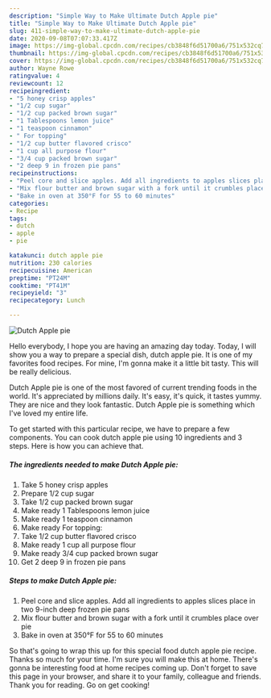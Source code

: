 ```yaml
---
description: "Simple Way to Make Ultimate Dutch Apple pie"
title: "Simple Way to Make Ultimate Dutch Apple pie"
slug: 411-simple-way-to-make-ultimate-dutch-apple-pie
date: 2020-09-08T07:07:33.417Z
image: https://img-global.cpcdn.com/recipes/cb3848f6d51700a6/751x532cq70/dutch-apple-pie-recipe-main-photo.jpg
thumbnail: https://img-global.cpcdn.com/recipes/cb3848f6d51700a6/751x532cq70/dutch-apple-pie-recipe-main-photo.jpg
cover: https://img-global.cpcdn.com/recipes/cb3848f6d51700a6/751x532cq70/dutch-apple-pie-recipe-main-photo.jpg
author: Wayne Rowe
ratingvalue: 4
reviewcount: 12
recipeingredient:
- "5 honey crisp apples"
- "1/2 cup sugar"
- "1/2 cup packed brown sugar"
- "1 Tablespoons lemon juice"
- "1 teaspoon cinnamon"
- " For topping"
- "1/2 cup butter flavored crisco"
- "1 cup all purpose flour"
- "3/4 cup packed brown sugar"
- "2 deep 9 in frozen pie pans"
recipeinstructions:
- "Peel core and slice apples. Add all ingredients to apples slices place in two 9-inch deep frozen pie pans"
- "Mix flour butter and brown sugar with a fork until it crumbles place over pie"
- "Bake in oven at 350°F for 55 to 60 minutes"
categories:
- Recipe
tags:
- dutch
- apple
- pie

katakunci: dutch apple pie 
nutrition: 230 calories
recipecuisine: American
preptime: "PT24M"
cooktime: "PT41M"
recipeyield: "3"
recipecategory: Lunch

---
```



![Dutch Apple pie](https://img-global.cpcdn.com/recipes/cb3848f6d51700a6/751x532cq70/dutch-apple-pie-recipe-main-photo.jpg)

Hello everybody, I hope you are having an amazing day today. Today, I will show you a way to prepare a special dish, dutch apple pie. It is one of my favorites food recipes. For mine, I'm gonna make it a little bit tasty. This will be really delicious.



Dutch Apple pie is one of the most favored of current trending foods in the world. It's appreciated by millions daily. It's easy, it's quick, it tastes yummy. They are nice and they look fantastic. Dutch Apple pie is something which I've loved my entire life.


To get started with this particular recipe, we have to prepare a few components. You can cook dutch apple pie using 10 ingredients and 3 steps. Here is how you can achieve that.

##### The ingredients needed to make Dutch Apple pie:

1. Take 5 honey crisp apples
1. Prepare 1/2 cup sugar
1. Take 1/2 cup packed brown sugar
1. Make ready 1 Tablespoons lemon juice
1. Make ready 1 teaspoon cinnamon
1. Make ready  For topping:
1. Take 1/2 cup butter flavored crisco
1. Make ready 1 cup all purpose flour
1. Make ready 3/4 cup packed brown sugar
1. Get 2 deep 9 in frozen pie pans




##### Steps to make Dutch Apple pie:

1. Peel core and slice apples. Add all ingredients to apples slices place in two 9-inch deep frozen pie pans
1. Mix flour butter and brown sugar with a fork until it crumbles place over pie
1. Bake in oven at 350°F for 55 to 60 minutes




So that's going to wrap this up for this special food dutch apple pie recipe. Thanks so much for your time. I'm sure you will make this at home. There's gonna be interesting food at home recipes coming up. Don't forget to save this page in your browser, and share it to your family, colleague and friends. Thank you for reading. Go on get cooking!
